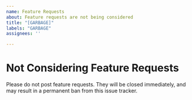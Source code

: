 ```yaml
---
name: Feature Requests
about: Feature requests are not being considered
title: "[GARBAGE]"
labels: "GARBAGE"
assignees: ''

---
```


# Not Considering Feature Requests
Please do not post feature requests. They will be closed immediately, and
may result in a permanent ban from this issue tracker.
